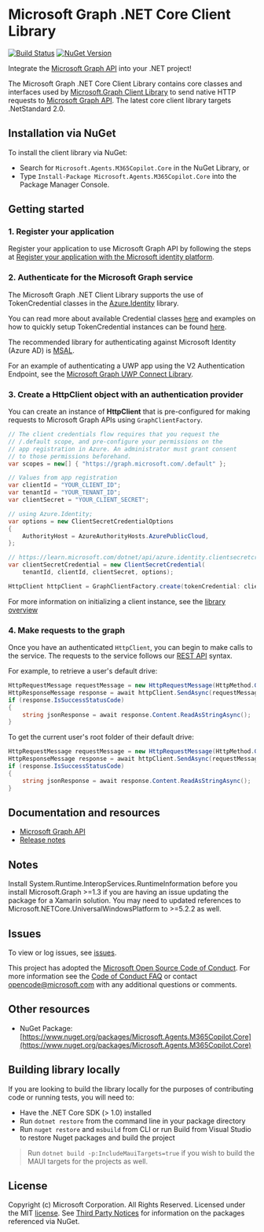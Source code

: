 # Microsoft Graph .NET Core Client Library

[![Build Status](https://dev.azure.com/microsoftgraph/Graph%20Developer%20Experiences/_apis/build/status%2FDotnet%2FDotnet%20Core%20Production?repoName=microsoftgraph%2Fmsgraph-sdk-dotnet-core&branchName=andrueastman%2FContributions)](https://dev.azure.com/microsoftgraph/Graph%20Developer%20Experiences/_build/latest?definitionId=197&repoName=microsoftgraph%2Fmsgraph-sdk-dotnet-core&branchName=andrueastman%2FContributions)
[![NuGet Version](https://buildstats.info/nuget/Microsoft.Agents.M365Copilot.Core)](https://www.nuget.org/packages/Microsoft.Agents.M365Copilot.Core/)

Integrate the [Microsoft Graph API](https://graph.microsoft.com) into your .NET
project!

The Microsoft Graph .NET Core Client Library contains core classes and interfaces used by [Microsoft.Graph Client Library](https://github.com/microsoftgraph/msgraph-sdk-dotnet) to send native HTTP requests to [Microsoft Graph API](https://graph.microsoft.com). The latest core client library targets .NetStandard 2.0.

## Installation via NuGet

To install the client library via NuGet:

- Search for `Microsoft.Agents.M365Copilot.Core` in the NuGet Library, or
- Type `Install-Package Microsoft.Agents.M365Copilot.Core` into the Package Manager Console.

## Getting started

### 1. Register your application

Register your application to use Microsoft Graph API by following the steps at [Register your application with the Microsoft identity platform](https://docs.microsoft.com/en-us/graph/auth-register-app-v2).

### 2. Authenticate for the Microsoft Graph service

The Microsoft Graph .NET Client Library supports the use of TokenCredential classes in the [Azure.Identity](https://www.nuget.org/packages/Azure.Identity) library.

You can read more about available Credential classes [here](https://docs.microsoft.com/en-us/dotnet/api/overview/azure/identity-readme#key-concepts) and examples on how to quickly setup TokenCredential instances can be found [here](https://github.com/microsoftgraph/msgraph-sdk-dotnet/blob/main/docs/tokencredentials.md).

The recommended library for authenticating against Microsoft Identity (Azure AD) is [MSAL](https://github.com/AzureAD/microsoft-authentication-library-for-dotnet).

For an example of authenticating a UWP app using the V2 Authentication Endpoint, see the [Microsoft Graph UWP Connect Library](https://github.com/OfficeDev/Microsoft-Graph-UWP-Connect-Library).

### 3. Create a HttpClient object with an authentication provider

You can create an instance of **HttpClient** that is pre-configured for making requests to Microsoft Graph APIs using `GraphClientFactory`.

```cs
// The client credentials flow requires that you request the
// /.default scope, and pre-configure your permissions on the
// app registration in Azure. An administrator must grant consent
// to those permissions beforehand.
var scopes = new[] { "https://graph.microsoft.com/.default" };

// Values from app registration
var clientId = "YOUR_CLIENT_ID";
var tenantId = "YOUR_TENANT_ID";
var clientSecret = "YOUR_CLIENT_SECRET";

// using Azure.Identity;
var options = new ClientSecretCredentialOptions
{
    AuthorityHost = AzureAuthorityHosts.AzurePublicCloud,
};

// https://learn.microsoft.com/dotnet/api/azure.identity.clientsecretcredential
var clientSecretCredential = new ClientSecretCredential(
    tenantId, clientId, clientSecret, options);

HttpClient httpClient = GraphClientFactory.create(tokenCredential: clientSecretCredential, version: "beta");

```

For more information on initializing a client instance, see the [library overview](https://docs.microsoft.com/en-us/graph/sdks/sdks-overview)

### 4. Make requests to the graph

Once you have an authenticated `HttpClient`, you can begin to make calls to the service. The requests to the service follows our [REST API](https://docs.microsoft.com/en-us/graph/use-the-api) syntax.

For example, to retrieve a user's default drive:

```cs
HttpRequestMessage requestMessage = new HttpRequestMessage(HttpMethod.Get, "me/drive");
HttpResponseMessage response = await httpClient.SendAsync(requestMessage);
if (response.IsSuccessStatusCode)
{
    string jsonResponse = await response.Content.ReadAsStringAsync();
}
```

To get the current user's root folder of their default drive:

```cs
HttpRequestMessage requestMessage = new HttpRequestMessage(HttpMethod.Get, "me/drive/root");
HttpResponseMessage response = await httpClient.SendAsync(requestMessage);
if (response.IsSuccessStatusCode)
{
    string jsonResponse = await response.Content.ReadAsStringAsync();
}
```

## Documentation and resources

- [Microsoft Graph API](https://graph.microsoft.com)
- [Release notes](https://github.com/microsoftgraph/msgraph-sdk-dotnet-core/releases)

## Notes

Install System.Runtime.InteropServices.RuntimeInformation before you install Microsoft.Graph >=1.3 if you are having an issue updating the package for a Xamarin solution. You may need to updated references to Microsoft.NETCore.UniversalWindowsPlatform to >=5.2.2 as well.

## Issues

To view or log issues, see [issues](https://github.com/microsoftgraph/msgraph-sdk-dotnet-core/issues).

This project has adopted the [Microsoft Open Source Code of Conduct](https://opensource.microsoft.com/codeofconduct/). For more information see the [Code of Conduct FAQ](https://opensource.microsoft.com/codeofconduct/faq/) or contact [opencode@microsoft.com](mailto:opencode@microsoft.com) with any additional questions or comments.

## Other resources

- NuGet Package: [https://www.nuget.org/packages/Microsoft.Agents.M365Copilot.Core](https://www.nuget.org/packages/Microsoft.Agents.M365Copilot.Core)

## Building library locally

If you are looking to build the library locally for the purposes of contributing code or running tests, you will need to:

- Have the .NET Core SDK (> 1.0) installed
- Run `dotnet restore` from the command line in your package directory
- Run `nuget restore` and `msbuild` from CLI or run Build from Visual Studio to restore Nuget packages and build the project

> Run `dotnet build -p:IncludeMauiTargets=true` if you wish to build the MAUI targets for the projects as well.

## License

Copyright (c) Microsoft Corporation. All Rights Reserved. Licensed under the MIT [license](LICENSE.txt). See [Third Party Notices](https://github.com/microsoftgraph/msgraph-sdk-dotnet-core/blob/main/THIRD%20PARTY%20NOTICES) for information on the packages referenced via NuGet.
